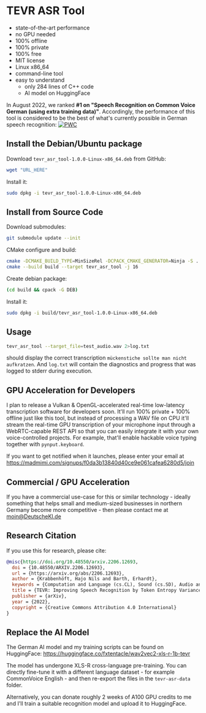# TEVR ASR Tool

* state-of-the-art performance
* no GPU needed
* 100% offline
* 100% private
* 100% free
* MIT license
* Linux x86_64
* command-line tool
* easy to understand
  * only 284 lines of C++ code
  * AI model on HuggingFace

In August 2022, we ranked 
**#1 on "Speech Recognition on Common Voice German (using extra training data)"**.
Accordingly, the performance of this tool is considered to be
the best of what's currently possible
in German speech recognition:
[![PWC](https://img.shields.io/endpoint.svg?url=https://paperswithcode.com/badge/tevr-improving-speech-recognition-by-token/speech-recognition-on-common-voice-german)](https://paperswithcode.com/sota/speech-recognition-on-common-voice-german?p=tevr-improving-speech-recognition-by-token)

## Install the Debian/Ubuntu package
Download `tevr_asr_tool-1.0.0-Linux-x86_64.deb` from GitHub:
```bash
wget "URL_HERE"
```
Install it:
```bash
sudo dpkg -i tevr_asr_tool-1.0.0-Linux-x86_64.deb
```

## Install from Source Code
Download submodules:
```bash
git submodule update --init
```
CMake configure and build:
```bash
cmake -DCMAKE_BUILD_TYPE=MinSizeRel -DCPACK_CMAKE_GENERATOR=Ninja -S . -B build
cmake --build build --target tevr_asr_tool -j 16
```
Create debian package:
```bash
(cd build && cpack -G DEB)
```
Install it:
```bash
sudo dpkg -i build/tevr_asr_tool-1.0.0-Linux-x86_64.deb
```

## Usage

```bash
tevr_asr_tool --target_file=test_audio.wav 2>log.txt
```
should display the correct transcription
` mückenstiche sollte man nicht aufkratzen `.
And `log.txt` will contain the diagnostics and progress 
that was logged to stderr during execution.

## GPU Acceleration for Developers

I plan to release a Vulkan & OpenGL-accelerated 
real-time low-latency transcription 
software for developers soon.
It'll run 100% private + 100% offline 
just like this tool,
but instead of processing a WAV file on CPU
it'll stream the real-time GPU transcription 
of your microphone input
through a WebRTC-capable REST API
so that you can easily integrate it 
with your own voice-controlled projects.
For example, that'll enable 
hackable voice typing 
together with `pynput.keyboard`.

If you want to get notified when it launches,
please enter your email at
https://madmimi.com/signups/f0da3b13840d40ce9e061cafea6280d5/join

## Commercial / GPU Acceleration

If you have a commercial use-case for this or similar 
technology - ideally something that helps 
small and medium-sized businesses in northern Germany
become more competitive - 
then please contact me at moin@DeutscheKI.de


## Research Citation

If you use this for research, please cite:
```bibtex
@misc{https://doi.org/10.48550/arxiv.2206.12693,
  doi = {10.48550/ARXIV.2206.12693},
  url = {https://arxiv.org/abs/2206.12693},
  author = {Krabbenhöft, Hajo Nils and Barth, Erhardt},  
  keywords = {Computation and Language (cs.CL), Sound (cs.SD), Audio and Speech Processing (eess.AS), FOS: Computer and information sciences, FOS: Computer and information sciences, FOS: Electrical engineering, electronic engineering, information engineering, FOS: Electrical engineering, electronic engineering, information engineering, F.2.1; I.2.6; I.2.7},  
  title = {TEVR: Improving Speech Recognition by Token Entropy Variance Reduction},  
  publisher = {arXiv},  
  year = {2022}, 
  copyright = {Creative Commons Attribution 4.0 International}
}
```

## Replace the AI Model

The German AI model and my training scripts can be found on HuggingFace:
https://huggingface.co/fxtentacle/wav2vec2-xls-r-1b-tevr

The model has undergone XLS-R cross-language pre-training.
You can directly fine-tune it with a different 
language dataset - for example CommonVoice English - 
and then re-export the files in the
`tevr-asr-data` folder.

Alternatively, you can donate roughly 2 weeks of 
A100 GPU credits to me 
and I'll train a suitable recognition model
and upload it to HuggingFace.
